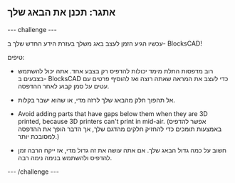 ## אתגר: תכנן את הבאג שלך

--- challenge ---

עכשיו הגיע הזמן לעצב באג משלך בעזרת הידע החדש שלך ב- BlocksCAD!

טיפים:

+ רוב מדפסות התלת מימד יכולות להדפיס רק בצבע אחד. אתה יכול להשתמש בצבעים ב- BlocksCAD כדי לעצב את המראה שאתה רוצה ואז להוסיף פרטים עם עטים על סמן קבוע לאחר ההדפסה.

+ אל תהפוך חלק מהבאג שלך לרזה מדי, או שהוא ישבר בקלות.

+ Avoid adding parts that have gaps below them when they are 3D printed, because 3D printers can't print in mid-air. (אפשר להדפיס באמצעות תומכים כדי להחזיק חלקים מהדגם שלך, אך הדבר הופך את ההדפסה למסובכת יותר.)

+ חשוב על כמה גדול הבאג שלך. אם אתה עושה את זה גדול מדי, אז ייקח הרבה זמן להדפיס ולהשתמש בנימה נימה רבה.

--- /challenge ---



 




  
